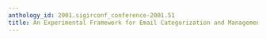 ```yaml
---
anthology_id: 2001.sigirconf_conference-2001.51
title: An Experimental Framework for Email Categorization and Management
---
```

